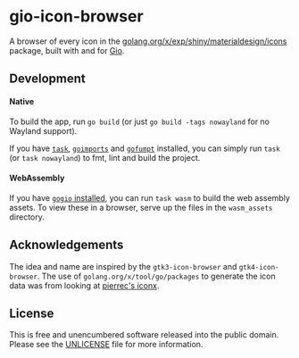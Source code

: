 # gio-icon-browser

A browser of every icon in the
[golang.org/x/exp/shiny/materialdesign/icons](https://pkg.go.dev/golang.org/x/exp/shiny/materialdesign/icons)
package, built with and for [Gio](https://gioui.org/).

## Development

#### Native

To build the app, run `go build` (or just `go build -tags nowayland` for no Wayland
support).

If you have [`task`](https://github.com/go-task/task),
[`goimports`](https://pkg.go.dev/golang.org/x/tools/cmd/goimports) and
[`gofumpt`](https://github.com/mvdan/gofumpt) installed, you can simply run
`task` (or `task nowayland`) to fmt, lint and build the project.

#### WebAssembly

If you have [`gogio` installed](https://gioui.org/doc/install/wasm), you can run `task
wasm` to build the web assembly assets. To view these in a browser, serve up the files in
the `wasm_assets` directory.

## Acknowledgements

The idea and name are inspired by the `gtk3-icon-browser` and
`gtk4-icon-browser`. The use of `golang.org/x/tool/go/packages` to generate the
icon data was from looking at [pierrec's
iconx](https://git.sr.ht/~pierrec/giox/tree/main/item/cmd/iconx).

## License

This is free and unencumbered software released into the public domain. Please
see the [UNLICENSE](./UNLICENSE) file for more information.
